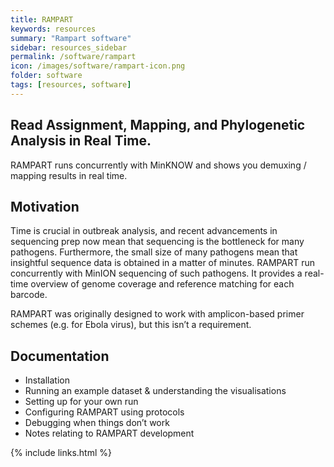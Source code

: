 ```yaml
---
title: RAMPART
keywords: resources
summary: "Rampart software"
sidebar: resources_sidebar
permalink: /software/rampart
icon: /images/software/rampart-icon.png
folder: software
tags: [resources, software]
---
```


## Read Assignment, Mapping, and Phylogenetic Analysis in Real Time.

RAMPART runs concurrently with MinKNOW and shows you demuxing / mapping results in real time.

## Motivation
Time is crucial in outbreak analysis, and recent advancements in sequencing prep now mean that sequencing is the bottleneck for many pathogens. Furthermore, the small size of many pathogens mean that insightful sequence data is obtained in a matter of minutes. RAMPART run concurrently with MinION sequencing of such pathogens. It provides a real-time overview of genome coverage and reference matching for each barcode.

RAMPART was originally designed to work with amplicon-based primer schemes (e.g. for Ebola virus), but this isn’t a requirement.

## Documentation
- Installation
- Running an example dataset & understanding the visualisations
- Setting up for your own run
- Configuring RAMPART using protocols
- Debugging when things don’t work
- Notes relating to RAMPART development


{% include links.html %}
